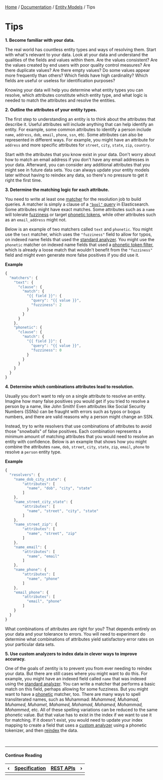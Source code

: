 [Home](/) / [Documentation](/docs) / [Entity Models](/docs/entity-models) / Tips


# <a name="tips">Tips</a>


**1. Become familiar with your data.**

The real world has countless entity types and ways of resolving them. Start with what's relevant to your data. Look at
your data and understand the qualities of the fields and values within them. Are the values consistent? Are the values
created by end users with poor quality control measures? Are there duplicate values? Are there empty values? Do some
values appear more frequently than others? Which fields have high cardinality? Which fields are useful or useless for
identification purposes?

Knowing your data will help you determine what entity types you can resolve, which attributes constitute which entity
type, and what logic is needed to match the attributes and resolve the entities.

**2. Outline the attributes of your entity types.**

The first step to understanding an entity is to think about the attributes that describe it. Useful attributes will
include anything that can help identify an entity. For example, some common attributes to identify a person include
`name`, `address`, `dob`, `email`, `phone`, `ssn`, etc. Some attributes can also be represented in different ways. For
example, you might have an attribute for `address` and more specific attributes for `street`, `city`, `state`, `zip`,
`country`.

Start with the attributes that you know exist in your data. Don't worry about how to match an email address if you
don't have any email addresses in your data. Afterward, you can consider any additional attributes that you might see
in future data sets. You can always update your entity models later without having to reindex any data, so there's no
pressure to get it right the first time.

**3. Determine the matching logic for each attribute.**

You need to write at least one [matcher](/docs/entity-models/specification#matchers) for the resolution job to build queries.
A matcher is simply a clause of a [`"bool"` query](https://www.elastic.co/guide/en/elasticsearch/reference/current/query-dsl-bool-query.html)
in Elasticsearch. Some attributes might have exact matches. Some attributes such as a `name` will tolerate
[fuzziness](https://www.elastic.co/guide/en/elasticsearch/reference/current/query-dsl-fuzzy-query.html) or target
[phonetic tokens](https://www.elastic.co/guide/en/elasticsearch/guide/current/phonetic-matching.html), while other
attributes such as an `email_address` might not.

Below is an example of two matchers called `text` and `phonetic`. You might use the `text` matcher, which uses the
`"fuzziness"` field to allow for typos, on indexed name fields that used the [standard analyzer](https://www.elastic.co/guide/en/elasticsearch/reference/current/analysis-standard-analyzer.html).
You might use the `phonetic` matcher on indexed name fields that used a [phonetic token filter](https://www.elastic.co/guide/en/elasticsearch/plugins/current/analysis-phonetic-token-filter.html),
which is already a loose match that wouldn't benefit from the `"fuzziness"` field and might even generate more false
positives if you did use it.

**Example**

```javascript
{
  "matchers": {
    "text": {
      "clause": {
        "match": {
          "{{ field }}": {
            "query": "{{ value }}",
            "fuzziness": 2
          }
        }
      }
    },
    "phonetic": {
      "clause": {
        "match": {
          "{{ field }}": {
            "query": "{{ value }}",
            "fuzziness": 0
          }
        }
      }
    }
  }
}
```

**4. Determine which combinations attributes lead to resolution.**
 
Usually you don't want to rely on a single attribute to resolve an entity. Imagine how many false positives you would
get if you tried to resolve a person by a name, like John Smith! Even attributes like Social Security Numbers (SSNs)
can be fraught with errors such as typos or bogus numbers, and there are valid reasons why a person might change an
SSN.

Instead, try to write resolvers that use combinations of attributes to avoid those "snowballs" of false positives.
Each combination represents a minimum amount of matching attributes that you would need to resolve an entity with
confidence. Below is an example that shows how you might combine the attributes `name`, `dob`, `street`, `city`,
`state`, `zip`, `email`, `phone` to resolve a `person` entity type.

**Example**

```javascript
{
  "resolvers": {
    "name_dob_city_state": {
        "attributes": [
          "name", "dob", "city", "state"
        ]
    },
    "name_street_city_state": {
        "attributes": [
          "name", "street", "city", "state"
        ]
    },
    "name_street_zip": {
        "attributes": [
          "name", "street", "zip"
        ]
    },
    "name_email": {
        "attributes": [
          "name", "email"
        ]
    },
    "name_phone": {
        "attributes": [
          "name", "phone"
        ]
    },
    "email_phone": {
        "attributes": [
          "email", "phone"
        ]
    }
  }
}
```

What combinations of attributes are right for you? That depends entirely on your data and your tolerance to errors.
You will need to experiment do determine what combinations of attributes yield satisfactory error rates on your
particular data sets.

**5. Use custom analyzers to index data in clever ways to improve accuracy.**
 
One of the goals of zentity is to prevent you from ever needing to reindex your data. But there are still cases
where you might want to do this. For example, you might have an indexed field called `name` that was indexed using
the [standard analyzer](https://www.elastic.co/guide/en/elasticsearch/reference/current/analysis-standard-analyzer.html).
You can write a matcher that performs a basic match on this field, perhaps allowing for some fuzziness. But you
might want to have a [phonetic](https://www.elastic.co/guide/en/elasticsearch/plugins/current/analysis-phonetic-token-filter.html)
matcher, too. There are many ways to spell transliterated names, such as Muhammad: *Muhammed, Muhamad, Muhamed, Muhamet, Mahamed,
Mohamad, Mohamed, Mohammad, Mohammed*, etc. All of these spelling variations can be reduced to the same phonetic value. But that
value has to exist in the index if we want to use it for matching. If it doesn't exist, you would need to update your index mapping
to create a field that uses a [custom analyzer](https://www.elastic.co/guide/en/elasticsearch/guide/current/custom-analyzers.html)
using a phonetic tokenizer, and then [reindex](https://www.elastic.co/guide/en/elasticsearch/reference/current/docs-reindex.html)
the data.


&nbsp;

----

#### Continue Reading

|&#8249;|[Specification](/docs/entity-models/specification)|[REST APIs](/docs/rest-apis)|&#8250;|
|:---|:---|---:|---:|
|    |    |    |    |